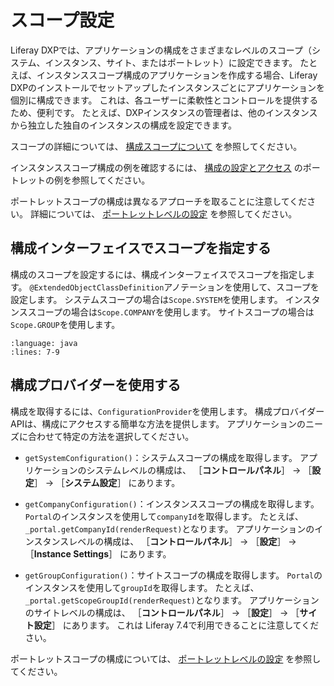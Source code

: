 # スコープ設定

Liferay DXPでは、アプリケーションの構成をさまざまなレベルのスコープ（システム、インスタンス、サイト、またはポートレット）に設定できます。 たとえば、インスタンススコープ構成のアプリケーションを作成する場合、Liferay DXPのインストールでセットアップしたインスタンスごとにアプリケーションを個別に構成できます。 これは、各ユーザーに柔軟性とコントロールを提供するため、便利です。 たとえば、DXPインスタンスの管理者は、他のインスタンスから独立した独自のインスタンスの構成を設定できます。

スコープの詳細については、 [構成スコープについて](../../../system-administration/configuring-liferay/understanding-configuration-scope.md) を参照してください。

インスタンススコープ構成の例を確認するには、 [構成の設定とアクセス](./setting-and-accessing-configurations.md) のポートレットの例を参照してください。

ポートレットスコープの構成は異なるアプローチを取ることに注意してください。 詳細については、 [ポートレットレベルの設定](./portlet-level-configuration.md) を参照してください。

<a name="構成インターフェイスでスコープを指定する" />

## 構成インターフェイスでスコープを指定する

構成のスコープを設定するには、構成インターフェイスでスコープを指定します。 `@ExtendedObjectClassDefinition`アノテーションを使用して、スコープを設定します。 システムスコープの場合は`Scope.SYSTEM`を使用します。 インスタンススコープの場合は`Scope.COMPANY`を使用します。 サイトスコープの場合は`Scope.GROUP`を使用します。

```{literalinclude} ./scoping-configurations/resources/liferay-n2f3.zip/n2f3-web/src/main/java/com/acme/n2f3/web/internal/configuration/N2F3WebConfiguration.java
:language: java
:lines: 7-9
```

<a name="構成プロバイダーを使用する" />

## 構成プロバイダーを使用する

構成を取得するには、`ConfigurationProvider`を使用します。 構成プロバイダーAPIは、構成にアクセスする簡単な方法を提供します。 アプリケーションのニーズに合わせて特定の方法を選択してください。

* `getSystemConfiguration()`：システムスコープの構成を取得します。 アプリケーションのシステムレベルの構成は、 ［**コントロールパネル**］ &rarr; ［**設定**］ &rarr; ［**システム設定**］ にあります。

* `getCompanyConfiguration()`：インスタンススコープの構成を取得します。 `Portal`のインスタンスを使用して`companyId`を取得します。 たとえば、`_portal.getCompanyId(renderRequest)`となります。 アプリケーションのインスタンスレベルの構成は、 ［**コントロールパネル**］ &rarr; ［**設定**］ &rarr; ［**Instance Settings**］ にあります。

* `getGroupConfiguration()`：サイトスコープの構成を取得します。 `Portal`のインスタンスを使用して`groupId`を取得します。 たとえば、`_portal.getScopeGroupId(renderRequest)`となります。 アプリケーションのサイトレベルの構成は、 ［**コントロールパネル**］ &rarr; ［**設定**］ &rarr; ［**サイト設定**］ にあります。 これは Liferay 7.4で利用できることに注意してください。

ポートレットスコープの構成については、 [ポートレットレベルの設定](./portlet-level-configuration.md) を参照してください。
